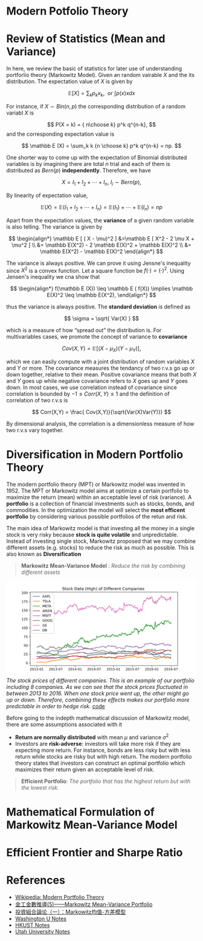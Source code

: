 # Modern Potfolio Theory 



# Review of Statistics (Mean and Variance)
In here, we review the basic of statistics for later use of understanding portforlio theory (Markowitz Model). Given an random vairable $X$ and the its distribution. The expectation value of $X$ is given by 

$$
\mathbb E [ X ] = \sum_k p_k x_k,~~\text{or}~ \int  p(x) x dx 
$$

For instance, if $X \sim Bin(n,p)$ the corresponding distribution of a random variabl $X$ is 

$$
P(X = k) = { n\choose k} p^k q^{n-k}, 
$$
and the corresponding expectation value is 

$$
\mathbb E (X) = \sum_k k {n \choose k} p^k q^{n-k}  = np. 
$$

One shorter way to come up with the expectation of Binomial distributed variables is by imagining there are total $n$ trial and each of them is distributed as $Bern(p)$ **independently**. Therefore, we have 

$$
X = I_1 + I_2 + \cdots +  I_n, ~ I_i \sim Bern(p), 
$$

By linearity of expectation value, 

$$
\mathbb E(X) = \mathbb E(I_1 + I_2 + \cdots + I_n) = \mathbb E(I_1) + \cdots + \mathbb E(I_n) = np 
$$

Apart from the expectation values, the **variance** of a given random variable is also telling. The variance is given by 

$$
\begin{align*}
\mathbb E [ ( X - \mu)^2 ] &=\mathbb E [ X^2 - 2 \mu X + \mu^2    ] \\
&= \mathbb E(X^2) - 2 \mathbb E(X)^2 + \mathbb E(X)^2 \\
&= \mathbb E(X^2) - \mathbb E(X)^2
\end{align*}
$$

The variance is always positive. We can prove it using Jensne's inequality since $X^2$ is a convex function. Let a square function be $f( \cdot) = (\cdot)^2$. Using Jensen's inequality we cna show that 

$$
\begin{align*}
f(\mathbb E (X)) \leq \mathbb E ( f(X))  \implies \mathbb E(X)^2 \leq \mathbb E(X^2),
\end{align*}
$$

thus the variance is always positive. The **standard deviation** is defined as 

$$
\sigma = \sqrt{ Var(X) }
$$

which is a measure of how “spread out” the distribution is. For multivariables cases, we promote the concept of variance to **covariance** 

$$
Cov(X,Y) = \mathbb E [ (X- \mu_X) (Y - \mu_Y)  ],
$$

which we can easily compute with a joint distribution of random variables $X$ and $Y$ or more. The covariance measures the tendancy of two r.v.s go up or down together, relative to their mean. Positive covariance means that both $X$ and $Y$ goes up while negative covariance refers to  $X$ goes up and $Y$ goes down. In most cases, we use correlation instead of covariance since correlation is bounded by $-1 \leq Corr(X,Y) \leq 1$ and the definition of correlation of two r.v.s is 

$$
Corr(X,Y) = \frac{  Cov(X,Y)}{\sqrt{Var(X)Var(Y)}}
$$

By dimensional analysis, the correlation is a dimensionless measure of how two r.v.s vary together. 


# Diversification in Modern Portfolio Theory 

The modern portfolio theory (MPT) or Markowitz model was invented in 1952. The MPT or Markowitz model aims at optimize a certain portfolio to maximize the return (mean) within an acceptable level of risk (variance). A **portfolio** is a collection of financial investments such as stocks, bonds, and commodities. In the optimization the model will select the **most efficent portfolio** by considering various possible portfolios of the retun and risk. 

The main idea of Markowitz model is that investing all the money in a single stock is very risky because **stock is quite volatile** and unpredictable. Instead of investing single stock, Markowitz proposed that we may combine different assets (e.g. stocks) to reduce the risk as much as possible. This is also known as **Diversification**

> **Markowitz Mean-Variance Model** : *Reduce the risk by combining different assets*  
>


![Stock Price](./images/MPT/stockprice.jpg) 
*The stock prices of different companies. This is an example of our portfolio including 8 companies. As we can see that the stock prices fluctuated in between 2013 to 2016. When one stock price went up, the other might go up or down. Therefore, combining these effects makes our portfolio more predictable in order to hedge risk.* [code](./codes/MPT_Markowitz_Model.ipynb)


Before going to the indepth mathematical discussion of Markowitz model, there are some assumptions associated with it 

* **Return are normally distributed** with mean $\mu$ and variance $\sigma^2$
* Investors are **risk-adverse**: investors will take more risk if they are expecting more return. For instance, bonds are less risky but with less return while stocks are risky but with high return. The modern portfolio theory states that investors can construct an optimal portfolio which maximizes their return given an acceptable level of risk. 

> **Efficient Portfolio**: *The portfolio that has the highest return but with the lowest risk.*
>




# Mathematical Formulation of Markowitz Mean-Variance Model 




# Efficient Frontier and Sharpe Ratio 


# References 
* [Wikipedia: Modern Portfolio Theory](https://en.wikipedia.org/wiki/Modern_portfolio_theory)
* [金工金數推導(5)——Markowitz Mean-Variance Portfolio](https://zhuanlan.zhihu.com/p/380290863)
* [投資組合論论（一）：Markowitz均值-方差模型](https://zhuanlan.zhihu.com/p/158994244)
* [Washington U Notes](https://sites.math.washington.edu/~burke/crs/408/fin-proj/mark1.pdf)
* [HKUST Notes](https://palomar.home.ece.ust.hk/ELEC5470_lectures/slides_portfolio_optim.pdf)
* [Utah University Notes](https://www.math.utah.edu/~zhu/5765.17s/week10.pdf)


